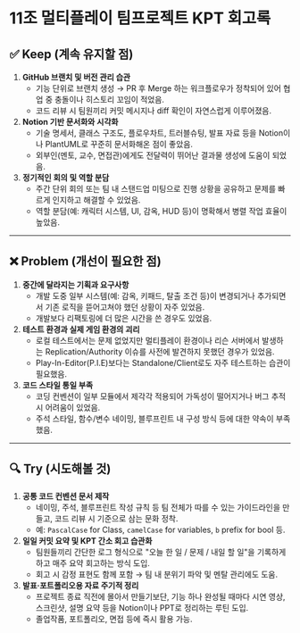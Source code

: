# 11조 멀티플레이 팀프로젝트 KPT 회고록

## ✅ Keep (계속 유지할 점)

1. **GitHub 브랜치 및 버전 관리 습관**
    - 기능 단위로 브랜치 생성 → PR 후 Merge 하는 워크플로우가 정착되어 있어 협업 중 충돌이나 히스토리 꼬임이 적었음.
    - 코드 리뷰 시 팀원끼리 커밋 메시지나 diff 확인이 자연스럽게 이루어졌음.
2. **Notion 기반 문서화와 시각화**
    - 기술 명세서, 클래스 구조도, 플로우차트, 트러블슈팅, 발표 자료 등을 Notion이나 PlantUML로 꾸준히 문서화해온 점이 좋았음.
    - 외부인(멘토, 교수, 면접관)에게도 전달력이 뛰어난 결과물 생성에 도움이 되었음.
3. **정기적인 회의 및 역할 분담**
    - 주간 단위 회의 또는 팀 내 스탠드업 미팅으로 진행 상황을 공유하고 문제를 빠르게 인지하고 해결할 수 있었음.
    - 역할 분담(예: 캐릭터 시스템, UI, 감옥, HUD 등)이 명확해서 병렬 작업 효율이 높았음.

---

## ❌ Problem (개선이 필요한 점)

1. **중간에 달라지는 기획과 요구사항**
    - 개발 도중 일부 시스템(예: 감옥, 키패드, 탈출 조건 등)이 변경되거나 추가되면서 기존 로직을 뜯어고쳐야 했던 상황이 자주 있었음.
    - 개발보다 리팩토링에 더 많은 시간을 쓴 경우도 있었음.
2. **테스트 환경과 실제 게임 환경의 괴리**
    - 로컬 테스트에서는 문제 없었지만 멀티플레이 환경이나 리슨 서버에서 발생하는 Replication/Authority 이슈를 사전에 발견하지 못했던 경우가 있었음.
    - Play-In-Editor(P.I.E)보다는 Standalone/Client로도 자주 테스트하는 습관이 필요했음.
3. **코드 스타일 통일 부족**
    - 코딩 컨벤션이 일부 모듈에서 제각각 적용되어 가독성이 떨어지거나 버그 추적 시 어려움이 있었음.
    - 주석 스타일, 함수/변수 네이밍, 블루프린트 내 구성 방식 등에 대한 약속이 부족했음.

---

## 🔍 Try (시도해볼 것)

1. **공통 코드 컨벤션 문서 제작**
    - 네이밍, 주석, 블루프린트 작성 규칙 등 팀 전체가 따를 수 있는 가이드라인을 만들고, 코드 리뷰 시 기준으로 삼는 문화 정착.
    - 예: `PascalCase` for Class, `camelCase` for variables, `b` prefix for bool 등.
2. **일일 커밋 요약 및 KPT 간소 회고 습관화**
    - 팀원들끼리 간단한 로그 형식으로 "오늘 한 일 / 문제 / 내일 할 일"을 기록하게 하고 매주 요약 회고하는 방식 도입.
    - 회고 시 감정 표현도 함께 포함 → 팀 내 분위기 파악 및 멘탈 관리에도 도움.
3. **발표·포트폴리오용 자료 주기적 정리**
    - 프로젝트 종료 직전에 몰아서 만들기보단, 기능 하나 완성될 때마다 시연 영상, 스크린샷, 설명 요약 등을 Notion이나 PPT로 정리하는 루틴 도입.
    - 졸업작품, 포트폴리오, 면접 등에 즉시 활용 가능.